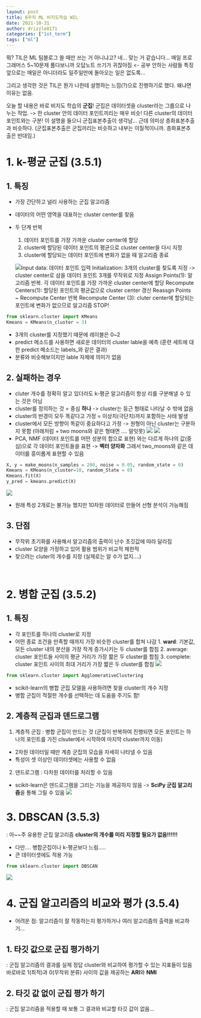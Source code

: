```yaml
---
layout: post
title: 6주차 ML 비지도학습 WIL
date: 2021-10-31
author: drizzle0171
categories: ["1st_term"]
tags: ["ml"]
---
```


뭐? TIL은 ML 팀블로그 쓸 때만 쓰는 거 아니냐고?
네... 맞는 거 같습니다... 매일 프로그래머스 5~10문제 풀다보니까 오답노트 쓰기가 귀찮아짐 <- 공부 안하는 사람들 특징
앞으로는 매일은 아니더라도 일주일만에 돌아오는 일은 없도록...

그리고 생각한 것은 TIL은 뭔가 나한테 설명하는 느낌(?)으로 진행하기로 했다. 왜냐면 이유는 없음.

오늘 할 내용은 바로 비지도 학습의 **군집**!
군집은 데이터셋을 cluster라는 그룹으로 나누는 작업. -> 한 cluster 안의 데이터 포인트끼리는 매우 비슷! 다른 cluster의 데이터 포인트와는 구분!
이 설명을 들으니 군집표본추출이 생각남... 근데 의미상 층화표본추출과 비슷하다. (군집표본추출은 군집끼리는 비슷하고 내부는 이질적이니까. 층화표본추출은 반대임.)

# 1. k-평균 군집 (3.5.1)

## 1. 특징

- 가장 간단하고 널리 사용하는 군집 알고리즘
- 데이터의 어떤 영역을 대표하는 cluster center를 찾음
- 두 단계 반복

  1. 데이터 포인트를 가장 가까운 cluster center에 할당
  2. cluster에 할당된 데이터 포인트의 평균으로 cluster center을 다시 지정
  3. cluster에 할당되는 데이터 포인트에 변화가 없을 때 알고리즘 종료

  ![](https://images.velog.io/images/drizzle0171/post/f87bf3b4-6935-4a9d-ae7f-cc267b200dc3/image.png)Input data: 데이터 포인트 입력
  Initialization: 3개의 cluster를 찾도록 지정 -> cluster center로 삼을 데이터 포인트 3개를 무작위로 지정
  Assign Points(1): 알고리즘 반복. 각 데이터 포인트를 가장 가까운 cluster center에 할당
  Recompute Centers(1): 할당된 포인트의 평균값으로 cluster center 갱신
  Reassgn Points ~ Recompute Center 반복
  Recompute Center (3): cluter center에 할당되는 포인트에 변화가 없으므로 알고리즘 STOP!

```python
from sklearn.cluster import KMeans
Kmeans = KMeans(n_cluster = 3)
```

- 3개의 cluster를 지정했기 때문에 레이블은 0~2
- predict 메소드를 사용하면 새로운 데이터의 cluster lable을 예측 (훈련 세트에 대한 predict 메소드는 labels\_와 같은 결과)
- 분류와 비슷해보이지만 lable 자체에 의미가 없음

## 2. 실패하는 경우

- cluter 개수를 정확히 알고 있더라도 k-평균 알고리즘이 항상 리를 구분해낼 수 있는 것은 아님
- cluster를 정의하는 것 = 중심 **하나** -> cluster는 둥근 형태로 나타날 수 밖에 없음
- cluster의 반경이 모두 똑같다고 가정 = 이상치(극단치)까지 포함하는 사태 발생
- cluster에서 모든 방향이 똑같이 중요하다고 가정 -> 원형이 아닌 cluster는 구분하지 못함
  (아래처럼 + two moons와 같은 형태면 .... 말잇못)
  ![](https://images.velog.io/images/drizzle0171/post/90656064-a54f-4e91-86ed-68f8cd3d7cb0/image.png)
  ![](https://images.velog.io/images/drizzle0171/post/b29c0138-7862-49b6-9e46-6b966653e8e0/image.png)
- PCA, NMF (데이터 포인트를 어떤 성분의 합으로 표현) 와는 다르게 하나의 값(중심)으로 각 데이터 포인트들을 표현 -> **벡터 양자화**
  그래서 two_moons와 같은 데이터를 흥미롭게 표현할 수 있음

```python
X, y = make_moons(n_samples = 200, noise = 0.05, random_state = 0)
Kmeans = KMeans(n_cluster=10, random_State = 0)
Kmeans.fit(X)
y_pred = kmeans.predict(X)
```

![](https://images.velog.io/images/drizzle0171/post/fb71873b-2f67-4bf5-a74e-309e0ae4165a/image.png)

- 원래 특성 2개로는 불가능 했지만 10차원 데이터로 만들어 선형 분석이 가능해짐

## 3. 단점

- 무작위 초기화를 사용해서 알고리즘의 출력이 난수 초깃값에 따라 달라짐
- cluster 모양을 가정하고 있어 활용 범위가 비교적 제한적
- 찾으려는 cluter의 개수를 지정 (실제로는 알 수가 없지....)

<br>

# 2. 병합 군집 (3.5.2)

## 1. 특징

- 각 포인트를 하나의 cluster로 지정
- 어떤 종료 조건을 만족할 때까지 가장 비슷한 cluster를 합쳐 나감 1. **ward**: 기본값, 모든 cluster 내의 분산을 가장 작게 증가시키는 두 cluster를 합침 2. average: cluster 포인트들 사이의 평균 거리가 가장 짧은 두 cluster를 합침 3. complete: cluster 포인트 사이의 최대 거리가 가장 짧은 두 cluster를 합침
  ![](https://images.velog.io/images/drizzle0171/post/36cca1d3-c957-4989-a007-8616d1570d32/image.png)

```python
from sklearn.cluster import AgglomerativeClustering
```

- scikit-learn의 병합 군집 모델을 사용하려면 찾을 cluster의 개수 지정
- 병합 군집이 적절한 개수를 선택하는 데 도움을 주기도 함!

## 2. 계층적 군집과 덴드로그램

1. 계층적 군집
   : 병합 군집이 만드는 것 (군집이 반복하여 진행되면 모든 포인트는 하나의 포인트를 가진 clsuter에서 시작하여 마지막 cluster까지 이동)

- 2차원 데이터일 때만 계층 군집의 모습을 자세히 나타낼 수 있음
- 특성이 셋 이상인 데이터셋에는 사용할 수 없음

2. 덴드로그램
   : 다차원 데이터를 처리할 수 있음

- scikit-learn은 덴드로그램을 그리는 기능을 제공하지 않음 -> **SciPy 군집 알고리즘**을 통해 그릴 수 있음
  ![](https://images.velog.io/images/drizzle0171/post/739ae768-b3dc-48e3-926f-44eecb488767/image.png)

# 3. DBSCAN (3.5.3)

: 아~~주 유용한 군집 알고리즘
**cluster의 개수를 미리 지정할 필요가 없음!!!!!!**

- 다만.... 병합군집이나 k-평균보다 느림.....
- 큰 데이터셋에도 적용 가능

```python
from sklearn.cluster import DBSCAN


```

![](https://images.velog.io/images/drizzle0171/post/6d6a9f1b-f365-44be-8800-3138d52169e0/image.png)

# 4. 군집 알고리즘의 비교와 평가 (3.5.4)

- 어려운 점: 알고리즘이 잘 작동하는지 평가하거나 여러 알고리즘의 출력을 비교하기...

## 1. 타깃 값으로 군집 평가하기

: 군집 알고리즘의 결과를 실제 정답 cluster와 비교하여 평가할 수 있는 지표들이 있음
바로바로 1(최적)과 0(무작위 분류) 사이의 값을 제공하는 **ARI**와 **NMI**

## 2. 타깃 값 없이 군집 평가 하기

: 군집 알고리즘을 적용할 때 보통 그 결과와 비교할 타깃 값이 없음...
